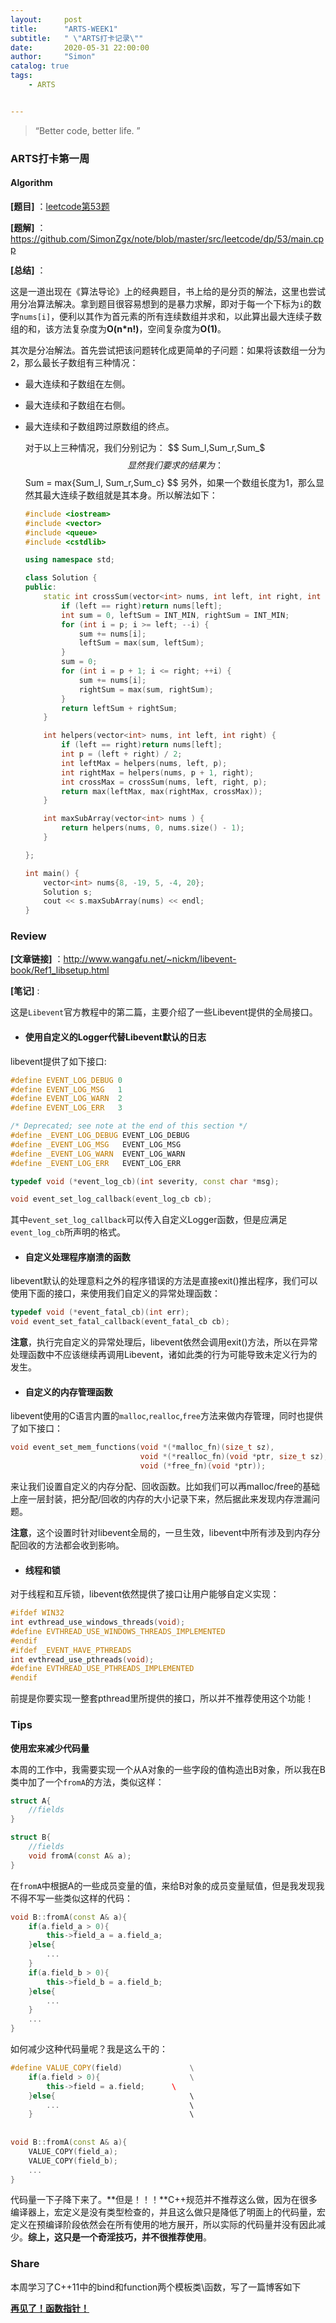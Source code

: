 ```yaml
---
layout:     post
title:      "ARTS-WEEK1"
subtitle:   " \"ARTS打卡记录\""
date:       2020-05-31 22:00:00
author:     "Simon"
catalog: true
tags:
    - ARTS


---
```


> “Better code, better life. ”

### ARTS打卡第一周

#### Algorithm

**[题目]** ：[leetcode第53题](https://leetcode-cn.com/problems/maximum-subarray/)

**[题解]** ：https://github.com/SimonZgx/note/blob/master/src/leetcode/dp/53/main.cpp

**[总结]** ：

​		这是一道出现在《算法导论》上的经典题目，书上给的是分页的解法，这里也尝试用分冶算法解决。拿到题目很容易想到的是暴力求解，即对于每一个下标为`i`的数字`nums[i]`，便利以其作为首元素的所有连续数组并求和，以此算出最大连续子数组的和，该方法复杂度为**O(n*n!)**，空间复杂度为**O(1)**。

​		其次是分冶解法。首先尝试把该问题转化成更简单的子问题：如果将该数组一分为2，那么最长子数组有三种情况：

* 最大连续和子数组在左侧。

* 最大连续和子数组在右侧。

* 最大连续和子数组跨过原数组的终点。

  对于以上三种情况，我们分别记为：
  $$
  Sum_l,Sum_r,Sum_$
  $$
  显然我们要求的结果为：
  $$
  Sum = max\{Sum_l, Sum_r,Sum_c\}
  $$
  另外，如果一个数组长度为1，那么显然其最大连续子数组就是其本身。所以解法如下：

  ```c++
  #include <iostream>
  #include <vector>
  #include <queue>
  #include <cstdlib>
  
  using namespace std;
  
  class Solution {
  public:
      static int crossSum(vector<int> nums, int left, int right, int p) {
          if (left == right)return nums[left];
          int sum = 0, leftSum = INT_MIN, rightSum = INT_MIN;
          for (int i = p; i >= left; --i) {
              sum += nums[i];
              leftSum = max(sum, leftSum);
          }
          sum = 0;
          for (int i = p + 1; i <= right; ++i) {
              sum += nums[i];
              rightSum = max(sum, rightSum);
          }
          return leftSum + rightSum;
      }
  
      int helpers(vector<int> nums, int left, int right) {
          if (left == right)return nums[left];
          int p = (left + right) / 2;
          int leftMax = helpers(nums, left, p);
          int rightMax = helpers(nums, p + 1, right);
          int crossMax = crossSum(nums, left, right, p);
          return max(leftMax, max(rightMax, crossMax));
      }
  
      int maxSubArray(vector<int> nums ) {
          return helpers(nums, 0, nums.size() - 1);
      }
  
  };
  
  int main() {
      vector<int> nums{8, -19, 5, -4, 20};
      Solution s;
      cout << s.maxSubArray(nums) << endl;
  }
  ```

  

### Review

**[文章链接]** ：http://www.wangafu.net/~nickm/libevent-book/Ref1_libsetup.html

**[笔记]** :

​		这是`Libevent`官方教程中的第二篇，主要介绍了一些Libevent提供的全局接口。

* #### 使用自定义的Logger代替Libevent默认的日志

libevent提供了如下接口:

```c++
#define EVENT_LOG_DEBUG 0
#define EVENT_LOG_MSG   1
#define EVENT_LOG_WARN  2
#define EVENT_LOG_ERR   3

/* Deprecated; see note at the end of this section */
#define _EVENT_LOG_DEBUG EVENT_LOG_DEBUG
#define _EVENT_LOG_MSG   EVENT_LOG_MSG
#define _EVENT_LOG_WARN  EVENT_LOG_WARN
#define _EVENT_LOG_ERR   EVENT_LOG_ERR

typedef void (*event_log_cb)(int severity, const char *msg);

void event_set_log_callback(event_log_cb cb);
```

其中`event_set_log_callback`可以传入自定义Logger函数，但是应满足`event_log_cb`所声明的格式。

* #### 自定义处理程序崩溃的函数

libevent默认的处理意料之外的程序错误的方法是直接exit()推出程序，我们可以使用下面的接口，来使用我们自定义的异常处理函数：

```c++
typedef void (*event_fatal_cb)(int err);
void event_set_fatal_callback(event_fatal_cb cb);
```

**注意**，执行完自定义的异常处理后，libevent依然会调用exit()方法，所以在异常处理函数中不应该继续再调用Libevent，诸如此类的行为可能导致未定义行为的发生。

* #### 自定义的内存管理函数

libevent使用的C语言内置的`malloc`,`realloc`,`free`方法来做内存管理，同时也提供了如下接口：

```c++
void event_set_mem_functions(void *(*malloc_fn)(size_t sz),
                             void *(*realloc_fn)(void *ptr, size_t sz),
                             void (*free_fn)(void *ptr));
```

来让我们设置自定义的内存分配、回收函数。比如我们可以再malloc/free的基础上座一层封装，把分配/回收的内存的大小记录下来，然后据此来发现内存泄漏问题。

**注意**，这个设置时针对libevent全局的，一旦生效，libevent中所有涉及到内存分配回收的方法都会收到影响。

* #### 线程和锁

对于线程和互斥锁，libevent依然提供了接口让用户能够自定义实现：

```c++
#ifdef WIN32
int evthread_use_windows_threads(void);
#define EVTHREAD_USE_WINDOWS_THREADS_IMPLEMENTED
#endif
#ifdef _EVENT_HAVE_PTHREADS
int evthread_use_pthreads(void);
#define EVTHREAD_USE_PTHREADS_IMPLEMENTED
#endif
```

前提是你要实现一整套pthread里所提供的接口，所以并不推荐使用这个功能！

### Tips

**使用宏来减少代码量**

本周的工作中，我需要实现一个从A对象的一些字段的值构造出B对象，所以我在B类中加了一个`fromA`的方法，类似这样：

```c++
struct A{
    //fields
}

struct B{
    //fields
    void fromA(const A& a);
}
```

在`fromA`中根据A的一些成员变量的值，来给B对象的成员变量赋值，但是我发现我不得不写一些类似这样的代码：

```c++
void B::fromA(const A& a){
    if(a.field_a > 0){
        this->field_a = a.field_a;
    }else{
        ...
    }
    if(a.field_b > 0){
        this->field_b = a.field_b;
    }else{
        ...
    }
	...
}
```

如何减少这种代码量呢？我是这么干的：

```c++
#define VALUE_COPY(field) 				\
	if(a.field > 0){					\
        this->field = a.field;		\	
    }else{								\
        ...								\
    }									\
        
        
void B::fromA(const A& a){
	VALUE_COPY(field_a);
  	VALUE_COPY(field_b);
    ...
}
```

代码量一下子降下来了。**但是！！！**C++规范并不推荐这么做，因为在很多编译器上，宏定义是没有类型检查的，并且这么做只是降低了明面上的代码量，宏定义在预编译阶段依然会在所有使用的地方展开，所以实际的代码量并没有因此减少。**综上，这只是一个奇淫技巧，并不很推荐使用**。

### Share

本周学习了C++11中的bind和function两个模板类\函数，写了一篇博客如下

**[再见了！函数指针！]([https://simonzgx.github.io/2020/05/27/%E5%86%8D%E8%A7%81%E4%BA%86%E5%87%BD%E6%95%B0%E6%8C%87%E9%92%88/](https://simonzgx.github.io/2020/05/27/再见了函数指针/))**